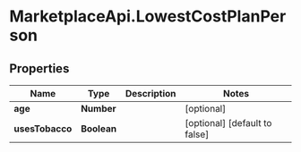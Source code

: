 # MarketplaceApi.LowestCostPlanPerson

## Properties
Name | Type | Description | Notes
------------ | ------------- | ------------- | -------------
**age** | **Number** |  | [optional] 
**usesTobacco** | **Boolean** |  | [optional] [default to false]


